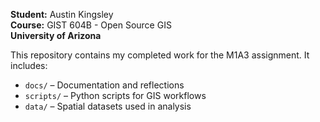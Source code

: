 **Student:** Austin Kingsley  
**Course:** GIST 604B - Open Source GIS  
**University of Arizona**

This repository contains my completed work for the M1A3 assignment. It includes:

- `docs/` – Documentation and reflections  
- `scripts/` – Python scripts for GIS workflows  
- `data/` – Spatial datasets used in analysis
